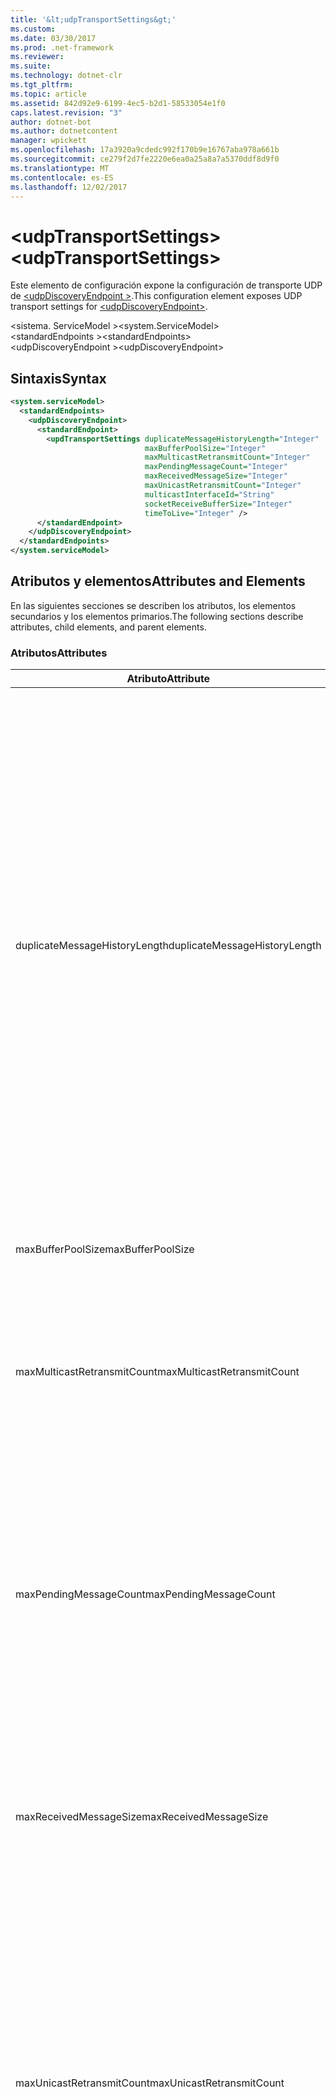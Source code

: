 ```yaml
---
title: '&lt;udpTransportSettings&gt;'
ms.custom: 
ms.date: 03/30/2017
ms.prod: .net-framework
ms.reviewer: 
ms.suite: 
ms.technology: dotnet-clr
ms.tgt_pltfrm: 
ms.topic: article
ms.assetid: 842d92e9-6199-4ec5-b2d1-58533054e1f0
caps.latest.revision: "3"
author: dotnet-bot
ms.author: dotnetcontent
manager: wpickett
ms.openlocfilehash: 17a3920a9cdedc992f170b9e16767aba978a661b
ms.sourcegitcommit: ce279f2d7fe2220e6ea0a25a8a7a5370ddf8d9f0
ms.translationtype: MT
ms.contentlocale: es-ES
ms.lasthandoff: 12/02/2017
---
```

# <a name="ltudptransportsettingsgt"></a><span data-ttu-id="97fbb-102">&lt;udpTransportSettings&gt;</span><span class="sxs-lookup"><span data-stu-id="97fbb-102">&lt;udpTransportSettings&gt;</span></span>
<span data-ttu-id="97fbb-103">Este elemento de configuración expone la configuración de transporte UDP de [ \<udpDiscoveryEndpoint >](../../../../../docs/framework/configure-apps/file-schema/wcf/udpdiscoveryendpoint.md).</span><span class="sxs-lookup"><span data-stu-id="97fbb-103">This configuration element exposes UDP transport settings for [\<udpDiscoveryEndpoint>](../../../../../docs/framework/configure-apps/file-schema/wcf/udpdiscoveryendpoint.md).</span></span>  
  
<span data-ttu-id="97fbb-104">\<sistema. ServiceModel ></span><span class="sxs-lookup"><span data-stu-id="97fbb-104">\<system.ServiceModel></span></span>  
<span data-ttu-id="97fbb-105">\<standardEndpoints ></span><span class="sxs-lookup"><span data-stu-id="97fbb-105">\<standardEndpoints></span></span>  
<span data-ttu-id="97fbb-106">\<udpDiscoveryEndpoint ></span><span class="sxs-lookup"><span data-stu-id="97fbb-106">\<udpDiscoveryEndpoint></span></span>  
  
## <a name="syntax"></a><span data-ttu-id="97fbb-107">Sintaxis</span><span class="sxs-lookup"><span data-stu-id="97fbb-107">Syntax</span></span>  
  
```xml  
<system.serviceModel>  
  <standardEndpoints>
    <udpDiscoveryEndpoint>
      <standardEndpoint>
        <updTransportSettings duplicateMessageHistoryLength="Integer" 
                              maxBufferPoolSize="Integer" 
                              maxMulticastRetransmitCount="Integer" 
                              maxPendingMessageCount="Integer" 
                              maxReceivedMessageSize="Integer" 
                              maxUnicastRetransmitCount="Integer" 
                              multicastInterfaceId="String" 
                              socketReceiveBufferSize="Integer" 
                              timeToLive="Integer" />
      </standardEndpoint>
    </udpDiscoveryEndpoint>
  </standardEndpoints>  
</system.serviceModel>  
```  
  
## <a name="attributes-and-elements"></a><span data-ttu-id="97fbb-108">Atributos y elementos</span><span class="sxs-lookup"><span data-stu-id="97fbb-108">Attributes and Elements</span></span>  
 <span data-ttu-id="97fbb-109">En las siguientes secciones se describen los atributos, los elementos secundarios y los elementos primarios.</span><span class="sxs-lookup"><span data-stu-id="97fbb-109">The following sections describe attributes, child elements, and parent elements.</span></span>  
  
### <a name="attributes"></a><span data-ttu-id="97fbb-110">Atributos</span><span class="sxs-lookup"><span data-stu-id="97fbb-110">Attributes</span></span>  
  
|<span data-ttu-id="97fbb-111">Atributo</span><span class="sxs-lookup"><span data-stu-id="97fbb-111">Attribute</span></span>|<span data-ttu-id="97fbb-112">Descripción</span><span class="sxs-lookup"><span data-stu-id="97fbb-112">Description</span></span>|  
|---------------|-----------------|  
|<span data-ttu-id="97fbb-113">duplicateMessageHistoryLength</span><span class="sxs-lookup"><span data-stu-id="97fbb-113">duplicateMessageHistoryLength</span></span>|<span data-ttu-id="97fbb-114">Entero que especifica el número máximo de hash del mensaje usado por el transporte para identificar los mensajes duplicados.</span><span class="sxs-lookup"><span data-stu-id="97fbb-114">An integer that specifies the maximum number of message hashes used by the transport for identifying duplicate messages.</span></span>  <span data-ttu-id="97fbb-115">La detección de duplicados se realizará en el nivel de TransportManager.</span><span class="sxs-lookup"><span data-stu-id="97fbb-115">Duplicate detection will be done at the TransportManager level.</span></span> <span data-ttu-id="97fbb-116">Al establecer esta propiedad en 0, se deshabilita la detección de duplicados.</span><span class="sxs-lookup"><span data-stu-id="97fbb-116">Setting this property to 0 disables duplicate detection.</span></span><br /><br /> <span data-ttu-id="97fbb-117">Este atributo permite a administradores del sistema o a desarrolladores de software desactivar los algoritmos de detección de mensajes duplicados.</span><span class="sxs-lookup"><span data-stu-id="97fbb-117">This attribute allows system administrators or developers to turn off duplicate message detection algorithms.</span></span> <span data-ttu-id="97fbb-118">Esto puede ser deseable si desea implementar su propio algoritmo de detección de duplicados.</span><span class="sxs-lookup"><span data-stu-id="97fbb-118">This may be desirable if you want to implement your own duplicate detection algorithm.</span></span><br /><br /> <span data-ttu-id="97fbb-119">El valor predeterminado es 4112.</span><span class="sxs-lookup"><span data-stu-id="97fbb-119">The default is 4112.</span></span>|  
|<span data-ttu-id="97fbb-120">maxBufferPoolSize</span><span class="sxs-lookup"><span data-stu-id="97fbb-120">maxBufferPoolSize</span></span>|<span data-ttu-id="97fbb-121">Entero que especifica el tamaño máximo de cualquier grupo de búferes usado por el transporte.</span><span class="sxs-lookup"><span data-stu-id="97fbb-121">An integer that specifies the maximum size of any buffer pools used by the transport.</span></span>|  
|<span data-ttu-id="97fbb-122">maxMulticastRetransmitCount</span><span class="sxs-lookup"><span data-stu-id="97fbb-122">maxMulticastRetransmitCount</span></span>|<span data-ttu-id="97fbb-123">Entero que especifica el número máximo de veces que se debería retransmitir el mensaje (además del primer envío).</span><span class="sxs-lookup"><span data-stu-id="97fbb-123">An integer that specifies the maximum number of times the message should be retransmitted (in addition to the first send).</span></span><br /><br /> <span data-ttu-id="97fbb-124">El valor predeterminado es 2.</span><span class="sxs-lookup"><span data-stu-id="97fbb-124">The default is 2.</span></span>|  
|<span data-ttu-id="97fbb-125">maxPendingMessageCount</span><span class="sxs-lookup"><span data-stu-id="97fbb-125">maxPendingMessageCount</span></span>|<span data-ttu-id="97fbb-126">Entero que especifica el número máximo de mensajes que se han recibido pero que todavía no se han quitado de InputQueue para una instancia del canal individual.</span><span class="sxs-lookup"><span data-stu-id="97fbb-126">An integer that specifies the maximum number of messages that have been received but not yet removed from the InputQueue for an individual channel instance.</span></span>  <span data-ttu-id="97fbb-127">Si InputQueue ha llegado a su límite del número de mensajes pendiente, se quitará el mensaje.</span><span class="sxs-lookup"><span data-stu-id="97fbb-127">If the InputQueue has hit its pending message count limit, the message will be dropped.</span></span><br /><br /> <span data-ttu-id="97fbb-128">El valor predeterminado es 32.</span><span class="sxs-lookup"><span data-stu-id="97fbb-128">The default is 32.</span></span>|  
|<span data-ttu-id="97fbb-129">maxReceivedMessageSize</span><span class="sxs-lookup"><span data-stu-id="97fbb-129">maxReceivedMessageSize</span></span>|<span data-ttu-id="97fbb-130">Entero que especifica el tamaño máximo de un mensaje que puede ser procesado por el enlace.</span><span class="sxs-lookup"><span data-stu-id="97fbb-130">An integer that specifies the maximum size for a message that can be processed by the binding.</span></span><br /><br /> <span data-ttu-id="97fbb-131">El valor predeterminado es 65507.</span><span class="sxs-lookup"><span data-stu-id="97fbb-131">The default value is 65507.</span></span>|  
|<span data-ttu-id="97fbb-132">maxUnicastRetransmitCount</span><span class="sxs-lookup"><span data-stu-id="97fbb-132">maxUnicastRetransmitCount</span></span>|<span data-ttu-id="97fbb-133">Entero que especifica el número máximo de veces que se debería retransmitir el mensaje (además del primer envío).</span><span class="sxs-lookup"><span data-stu-id="97fbb-133">An integer that specifies the maximum number of times the message should be retransmitted (in addition to the first send).</span></span>  <span data-ttu-id="97fbb-134">Si el mensaje se envía a una dirección de unidifusión y se recibe un mensaje de respuesta con un encabezado RelatesTo correspondiente, a continuación, la retransmisión puede terminar pronto (antes de retransmitir el número configurado de veces).</span><span class="sxs-lookup"><span data-stu-id="97fbb-134">If the message is sent to a unicast address and a response message is received with a corresponding RelatesTo header, then retransmission may terminate early (before retransmitting the configured number of times).</span></span><br /><br /> <span data-ttu-id="97fbb-135">El valor predeterminado es 1.</span><span class="sxs-lookup"><span data-stu-id="97fbb-135">The default value is 1.</span></span>|  
|<span data-ttu-id="97fbb-136">multicastInterfaceId</span><span class="sxs-lookup"><span data-stu-id="97fbb-136">multicastInterfaceId</span></span>|<span data-ttu-id="97fbb-137">Cadena que identifica de forma única el adaptador de red que se debería usar al enviar y recibir tráfico de multidifusión en equipos de hosts múltiples.</span><span class="sxs-lookup"><span data-stu-id="97fbb-137">A string that uniquely identifies the network adapter that should be used when sending and receiving multicast traffic on multi-homed machines.</span></span> <span data-ttu-id="97fbb-138">En tiempo de ejecución, el transporte usará este valor de atributo para buscar el índice de interfaz, que se usa a continuación para establecer las opciones de socket `IP_MULTICAST_IF` e `IPV6_MULTICAST_IF`.</span><span class="sxs-lookup"><span data-stu-id="97fbb-138">At runtime, the transport will use this attribute value to lookup the interface index, which is then used to set the `IP_MULTICAST_IF` and `IPV6_MULTICAST_IF` socket options.</span></span>  <span data-ttu-id="97fbb-139">Se utilizará el mismo índice de interfaz al unirse a un grupo de multidifusión, si procede.</span><span class="sxs-lookup"><span data-stu-id="97fbb-139">The same interface index will be used when joining a multicast group, if applicable.</span></span><br /><br /> <span data-ttu-id="97fbb-140">El valor predeterminado es `null`.</span><span class="sxs-lookup"><span data-stu-id="97fbb-140">The default value is `null`.</span></span>|  
|<span data-ttu-id="97fbb-141">socketReceiveBufferSize</span><span class="sxs-lookup"><span data-stu-id="97fbb-141">socketReceiveBufferSize</span></span>|<span data-ttu-id="97fbb-142">Entero que especifica el tamaño del búfer de recepción en el socket de WinSock subyacente.</span><span class="sxs-lookup"><span data-stu-id="97fbb-142">An integer that specifies the receive buffer size on the underlying WinSock socket.</span></span><br /><br /> <span data-ttu-id="97fbb-143">Un usuario de un canal de recepción puede usar este atributo en el enlace para controlar el comportamiento del sistema al recibir datos.</span><span class="sxs-lookup"><span data-stu-id="97fbb-143">A user of a receiving channel can use this attribute on the Binding to control how the system behaves when it receives data.</span></span>  <span data-ttu-id="97fbb-144">Por ejemplo, dada una aplicación que usa mensajes WCF entrantes en el umbral máximo, el uso de un valor más alto para este atributo permitiría que los mensajes se apilasen en el búfer de WinSock mientras esperan a que la aplicación pueda procesarlos.</span><span class="sxs-lookup"><span data-stu-id="97fbb-144">For example, given an application that is consuming inbound WCF messages at the maximum threshold, using a higher value for this attribute would allow messages to stack up in the WinSock buffer while waiting for the application to be able to process them.</span></span>  <span data-ttu-id="97fbb-145">El uso de un valor inferior en la misma situación tendría como consecuencia quitar los mensajes. Este atributo expone la opción de socket de WinSock `SO_RCVBUF` subyacente. Este valor de atributo debe tener como mínimo, el tamaño de `maxReceivedMessageSize`.</span><span class="sxs-lookup"><span data-stu-id="97fbb-145">Using a lower value in the same situation would result in messages getting dropped.This attribute exposes the underlying WinSock `SO_RCVBUF` socket option.This attribute value must be at least the size of `maxReceivedMessageSize`.</span></span>   <span data-ttu-id="97fbb-146">Al establecerlo en un valor menor que `maxReceivedMessageSize`, producirá una excepción en tiempo de ejecución.</span><span class="sxs-lookup"><span data-stu-id="97fbb-146">Setting it to a value smaller than the `maxReceivedMessageSize` will result in runtime exception.</span></span><br /><br /> <span data-ttu-id="97fbb-147">El valor predeterminado es 65536.</span><span class="sxs-lookup"><span data-stu-id="97fbb-147">The default value is 65536.</span></span>|  
|<span data-ttu-id="97fbb-148">timeToLive</span><span class="sxs-lookup"><span data-stu-id="97fbb-148">timeToLive</span></span>|<span data-ttu-id="97fbb-149">Entero que especifica el número de saltos de segmentos de red que puede atravesar un paquete de multidifusión.</span><span class="sxs-lookup"><span data-stu-id="97fbb-149">An integer that specifies the number of network segment hops that a multicast packet can traverse.</span></span>  <span data-ttu-id="97fbb-150">Este atributo expone la funcionalidad asociada a las opciones de socket `IP_MULTICAST_TTL` e `IP_TTL`.</span><span class="sxs-lookup"><span data-stu-id="97fbb-150">This attribute exposes the functionality associated with the `IP_MULTICAST_TTL` and `IP_TTL` socket options.</span></span><br /><br /> <span data-ttu-id="97fbb-151">El valor predeterminado es 1.</span><span class="sxs-lookup"><span data-stu-id="97fbb-151">The default value is 1.</span></span>|  
  
### <a name="child-elements"></a><span data-ttu-id="97fbb-152">Elementos secundarios</span><span class="sxs-lookup"><span data-stu-id="97fbb-152">Child Elements</span></span>  
 <span data-ttu-id="97fbb-153">Ninguno.</span><span class="sxs-lookup"><span data-stu-id="97fbb-153">None.</span></span>  
  
### <a name="parent-elements"></a><span data-ttu-id="97fbb-154">Elementos primarios</span><span class="sxs-lookup"><span data-stu-id="97fbb-154">Parent Elements</span></span>  
  
|<span data-ttu-id="97fbb-155">Elemento</span><span class="sxs-lookup"><span data-stu-id="97fbb-155">Element</span></span>|<span data-ttu-id="97fbb-156">Descripción</span><span class="sxs-lookup"><span data-stu-id="97fbb-156">Description</span></span>|  
|-------------|-----------------|  
|[<span data-ttu-id="97fbb-157">\<udpDiscoveryEndpoint ></span><span class="sxs-lookup"><span data-stu-id="97fbb-157">\<udpDiscoveryEndpoint></span></span>](../../../../../docs/framework/configure-apps/file-schema/wcf/udpdiscoveryendpoint.md)|<span data-ttu-id="97fbb-158">punto de conexión estándar que tiene un contrato de detección fijo y enlace de transporte UDP.</span><span class="sxs-lookup"><span data-stu-id="97fbb-158">A standard endpoint that has fixed discovery contract and UDP transport binding.</span></span>|  
  
## <a name="see-also"></a><span data-ttu-id="97fbb-159">Vea también</span><span class="sxs-lookup"><span data-stu-id="97fbb-159">See Also</span></span>  
 <xref:System.ServiceModel.Discovery.UdpTransportSettings>
